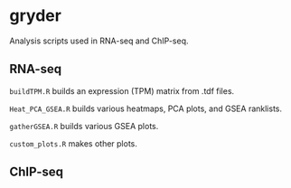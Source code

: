 # gryder

Analysis scripts used in RNA-seq and ChIP-seq.

## RNA-seq
`buildTPM.R` builds an expression (TPM) matrix from .tdf files.

`Heat_PCA_GSEA.R` builds various heatmaps, PCA plots, and GSEA ranklists.

`gatherGSEA.R` builds various GSEA plots.

`custom_plots.R` makes other plots.

## ChIP-seq

